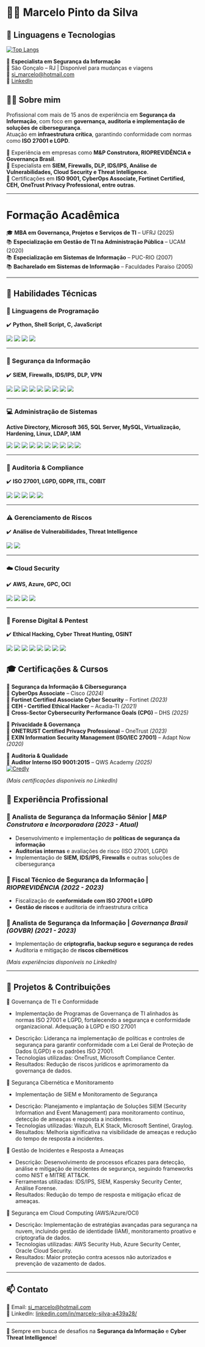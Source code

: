 # 👨‍💻 Marcelo Pinto da Silva

## 🚀 Linguagens e Tecnologias

[![Top Langs](https://github-readme-stats.vercel.app/api/top-langs/?username=marcelosilva75&layout=compact&langs_count=8&theme=dark)](https://github.com/marcelosilva75)

🔐 **Especialista em Segurança da Informação**  
📍 São Gonçalo – RJ | Disponível para mudanças e viagens  
📧 [si_marcelo@hotmail.com](mailto:si_marcelo@hotmail.com)  
🔗 [LinkedIn](https://www.linkedin.com/in/marcelo-silva-a439a28/)  

## 🙋‍♂ Sobre mim
Profissional com mais de 15 anos de experiência em **Segurança da Informação**, com foco em **governança, auditoria e implementação de soluções de cibersegurança**.  
Atuação em **infraestrutura crítica**, garantindo conformidade com normas como **ISO 27001 e LGPD**.  

💼 Experiência em empresas como **M&P Construtora, RIOPREVIDÊNCIA e Governança Brasil**.  
🔐 Especialista em **SIEM, Firewalls, DLP, IDS/IPS, Análise de Vulnerabilidades, Cloud Security e Threat Intelligence**.  
📜 Certificações em **ISO 9001, CyberOps Associate, Fortinet Certified, CEH, OneTrust Privacy Professional, entre outras**.  

---


# Formação Acadêmica  

🎓 **MBA em Governança, Projetos e Serviços de TI** – UFRJ (2025)  
📚 **Especialização em Gestão de TI na Administração Pública** – UCAM (2020)  
📚 **Especialização em Sistemas de Informação** – PUC-RIO (2007)  
📚 **Bacharelado em Sistemas de Informação** – Faculdades Paraíso (2005)  

 
---
## 🚀 Habilidades Técnicas  

### 📜 Linguagens de Programação  
✔️ **Python, Shell Script, C, JavaScript**  

<p align="left">
  <img src="https://img.shields.io/badge/Python-3776AB?style=for-the-badge&logo=python&logoColor=white"/>
  <img src="https://img.shields.io/badge/Shell_Script-121011?style=for-the-badge&logo=gnu-bash&logoColor=white"/>
  <img src="https://img.shields.io/badge/C-00599C?style=for-the-badge&logo=c&logoColor=white"/>
  <img src="https://img.shields.io/badge/JavaScript-F7DF1E?style=for-the-badge&logo=javascript&logoColor=black"/>
</p>

---

### 🔐 Segurança da Informação  
✔️ **SIEM, Firewalls, IDS/IPS, DLP, VPN**  

<p align="left">
  <img src="https://img.shields.io/badge/Wazuh-5A5A5A?style=for-the-badge&logo=wazuh&logoColor=white"/>
  <img src="https://img.shields.io/badge/Graylog-D7191C?style=for-the-badge&logo=graylog&logoColor=white"/>
  <img src="https://img.shields.io/badge/Kaspersky-008000?style=for-the-badge&logo=kaspersky&logoColor=white"/>
  <img src="https://img.shields.io/badge/Security%20Onion-1E90FF?style=for-the-badge&logo=securityonionsolutions&logoColor=white"/>
  <img src="https://img.shields.io/badge/Veeam%20Backup-00B336?style=for-the-badge&logo=veeam&logoColor=white"/>
  <img src="https://img.shields.io/badge/Blockbit-FF4500?style=for-the-badge&logo=cybersecurity&logoColor=white"/>
  <img src="https://img.shields.io/badge/Cisco%20ASA-1BA0D7?style=for-the-badge&logo=cisco&logoColor=white"/>
  <img src="https://img.shields.io/badge/Fortinet-ED1C24?style=for-the-badge&logo=fortinet&logoColor=white"/>
  <img src="https://img.shields.io/badge/Microsoft%20365-0078D4?style=for-the-badge&logo=microsoft&logoColor=white"/>
</p>  

---

### 💻 Administração de Sistemas  
**Active Directory, Microsoft 365, SQL Server, MySQL, Virtualização, Hardening, Linux, LDAP, IAM**

<p align="left">
  <img src="https://img.shields.io/badge/Active%20Directory-003366?style=for-the-badge&logo=microsoft&logoColor=white"/>
  <img src="https://img.shields.io/badge/Microsoft%20365-0078D4?style=for-the-badge&logo=microsoft&logoColor=white"/>
  <img src="https://img.shields.io/badge/SQL%20Server-CC2927?style=for-the-badge&logo=microsoft-sql-server&logoColor=white"/>
  <img src="https://img.shields.io/badge/MySQL-4479A1?style=for-the-badge&logo=mysql&logoColor=white"/>
  <img src="https://img.shields.io/badge/Linux-FCC624?style=for-the-badge&logo=linux&logoColor=black"/>
  <img src="https://img.shields.io/badge/LDAP-005CB9?style=for-the-badge&logo=security&logoColor=white"/>
  <img src="https://img.shields.io/badge/IAM-800080?style=for-the-badge&logo=identity-management&logoColor=white"/>
  <img src="https://img.shields.io/badge/VMware-607078?style=for-the-badge&logo=vmware&logoColor=white"/>
  <img src="https://img.shields.io/badge/Virtualization-008000?style=for-the-badge&logo=virtualbox&logoColor=white"/>
  <img src="https://img.shields.io/badge/Hardening-FFA500?style=for-the-badge&logo=security&logoColor=white"/>
</p>

---

### 📜 Auditoria & Compliance  
✔️ **ISO 27001, LGPD, GDPR, ITIL, COBIT**  

<p align="left">
  <img src="https://img.shields.io/badge/ISO%2027001-0073CF?style=for-the-badge&logo=iso&logoColor=white"/>
  <img src="https://img.shields.io/badge/LGPD-00ADEF?style=for-the-badge&logo=privacy&logoColor=white"/>
  <img src="https://img.shields.io/badge/GDPR-0033A0?style=for-the-badge&logo=privacy&logoColor=white"/>
  <img src="https://img.shields.io/badge/ITIL-652D90?style=for-the-badge&logo=itil&logoColor=white"/>
  <img src="https://img.shields.io/badge/COBIT-005CB9?style=for-the-badge&logo=governance&logoColor=white"/>
</p>

---

### ⚠️ Gerenciamento de Riscos  
✔️ **Análise de Vulnerabilidades, Threat Intelligence**  

<p align="left">
  <img src="https://img.shields.io/badge/Threat%20Intelligence-FF5733?style=for-the-badge&logo=cybersecurity&logoColor=white"/>
  <img src="https://img.shields.io/badge/Pentest-5E5E5E?style=for-the-badge&logo=hackerone&logoColor=white"/>
</p>

---

### ☁️ Cloud Security  
✔️ **AWS, Azure, GPC, OCI**  

<p align="left">
  <img src="https://img.shields.io/badge/AWS-232F3E?style=for-the-badge&logo=amazon-aws&logoColor=white"/>
  <img src="https://img.shields.io/badge/Microsoft_Azure-0089D6?style=for-the-badge&logo=microsoft-azure&logoColor=white"/>
  <img src="https://img.shields.io/badge/Google_Cloud-4285F4?style=for-the-badge&logo=google-cloud&logoColor=white"/>
  <img src="https://img.shields.io/badge/Oracle_Cloud-F80000?style=for-the-badge&logo=oracle&logoColor=white"/>
</p>

---

### 🔐 Forense Digital & Pentest  
✔️ **Ethical Hacking, Cyber Threat Hunting, OSINT**  <p align="left">
  <img src="https://img.shields.io/badge/CEH-v11-red?style=for-the-badge&logo=ethicalhacking&logoColor=white"/>
  <img src="https://img.shields.io/badge/Threat%20Hunting-181717?style=for-the-badge&logo=cybersecurity&logoColor=white"/>
  <img src="https://img.shields.io/badge/Kali_Linux-557C94?style=for-the-badge&logo=kalilinux&logoColor=white"/>
  <img src="https://img.shields.io/badge/Burp_Suite-FE7A16?style=for-the-badge&logo=burp-suite&logoColor=white"/>
  <img src="https://img.shields.io/badge/Metasploit-4479A1?style=for-the-badge&logo=metasploit&logoColor=white"/>
  <img src="https://img.shields.io/badge/Maltego-2C3E50?style=for-the-badge&logo=maltego&logoColor=white"/>
  <img src="https://img.shields.io/badge/OWASP-000000?style=for-the-badge&logo=owasp&logoColor=white"/>
   <img src="https://img.shields.io/badge/Shodan-FF0000?style=for-the-badge&logo=shodan&logoColor=white"/>

</p>


## 🎓 Certificações & Cursos  

📌 **Segurança da Informação & Cibersegurança**  
🔹 **CyberOps Associate** – Cisco *(2024)*  
🔹 **Fortinet Certified Associate Cyber Security** – Fortinet *(2023)*  
🔹 **CEH - Certified Ethical Hacker** – Acadia-TI *(2021)*  
🔹 **Cross-Sector Cybersecurity Performance Goals (CPG)** – DHS *(2025)*  

📌 **Privacidade & Governança**  
🔹 **ONETRUST Certified Privacy Professional** – OneTrust *(2023)*  
🔹 **EXIN Information Security Management (ISO/IEC 27001)** – Adapt Now *(2020)*  

📌 **Auditoria & Qualidade**  
🔹 **Auditor Interno ISO 9001:2015** – QWS Academy *(2025)*  
[![Credly](https://img.shields.io/badge/Credly-FFA500?style=for-the-badge&logo=credly&logoColor=white)](https://www.credly.com/users/marcelo-pinto-da-silva)

_(Mais certificações disponíveis no LinkedIn)_  

## 📌 Experiência Profissional

### 🔹 **Analista de Segurança da Informação Sênior** | *M&P Construtora e Incorporadora (2023 - Atual)*  
- Desenvolvimento e implementação de **políticas de segurança da informação**  
- **Auditorias internas** e avaliações de risco (ISO 27001, LGPD)  
- Implementação de **SIEM, IDS/IPS, Firewalls** e outras soluções de cibersegurança  

### 🔹 **Fiscal Técnico de Segurança da Informação** | *RIOPREVIDÊNCIA (2022 - 2023)*  
- Fiscalização de **conformidade com ISO 27001 e LGPD**  
- **Gestão de riscos** e auditoria de infraestrutura crítica  

### 🔹 **Analista de Segurança da Informação** | *Governança Brasil (GOVBR) (2021 - 2023)*  
- Implementação de **criptografia, backup seguro e segurança de redes**  
- Auditoria e mitigação de **riscos cibernéticos**  

_(Mais experiências disponíveis no LinkedIn)_  

---

## 🚀 Projetos & Contribuições

🔸 Governança de TI e Conformidade
- Implementação de Programas de Governança de TI alinhados às normas ISO 27001 e LGPD, fortalecendo a segurança e conformidade organizacional.
Adequação à LGPD e ISO 27001
 * Descrição: Liderança na implementação de políticas e controles de segurança para garantir conformidade com a Lei Geral de Proteção de Dados (LGPD) e os padrões ISO 27001.
 * Tecnologias utilizadas: OneTrust, Microsoft Compliance Center.
* Resultados: Redução de riscos jurídicos e aprimoramento da governança de dados.

🔸 Segurança Cibernética e Monitoramento
- Implementação de SIEM e Monitoramento de Segurança
 * Descrição: Planejamento e implantação de Soluções SIEM (Security Information and Event Management) para monitoramento contínuo, detecção de ameaças e resposta a incidentes.
 * Tecnologias utilizadas: Wazuh, ELK Stack, Microsoft Sentinel, Graylog.
 * Resultados: Melhoria significativa na visibilidade de ameaças e redução do tempo de resposta a incidentes.

🔸 Gestão de Incidentes e Resposta a Ameaças
* Descrição: Desenvolvimento de processos eficazes para detecção, análise e mitigação de incidentes de segurança, seguindo frameworks como NIST e MITRE ATT&CK.
* Ferramentas utilizadas: IDS/IPS, SIEM, Kaspersky Security Center, Análise Forense.
* Resultados: Redução do tempo de resposta e mitigação eficaz de ameaças.

🔸 Segurança em Cloud Computing (AWS/Azure/OCI)
 * Descrição: Implementação de estratégias avançadas para segurança na nuvem, incluindo gestão de identidade (IAM), monitoramento proativo e criptografia de dados.
 * Tecnologias utilizadas: AWS Security Hub, Azure Security Center, Oracle Cloud Security.
 * Resultados: Maior proteção contra acessos não autorizados e prevenção de vazamento de dados.

---

## 📫 Contato
📧 Email: [si_marcelo@hotmail.com](mailto:si_marcelo@hotmail.com)  
🔗 LinkedIn: [linkedin.com/in/marcelo-silva-a439a28/](https://www.linkedin.com/in/marcelo-silva-a439a28/)  

---
🚀 Sempre em busca de desafios na **Segurança da Informação** e **Cyber Threat Intelligence**!

